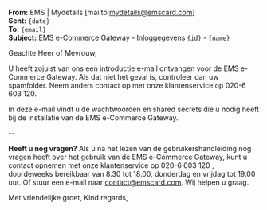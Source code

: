 **From:** EMS | Mydetails [mailto:mydetails@emscard.com]  
**Sent:** `{date}`  
**To:** `{email}`  
**Subject:** EMS e-Commerce Gateway - Inloggegevens `{id}` - `{name}`  
 
Geachte Heer of Mevrouw,
 
U heeft zojuist van ons een introductie e-mail ontvangen voor de EMS e-Commerce Gateway. Als dat niet het geval is, controleer dan uw spamfolder. Neem anders contact op met onze klantenservice op 020-6 603 120.
 
In deze e-mail vindt u de wachtwoorden en shared secrets die u nodig heeft bij de installatie van de EMS e-Commerce Gateway.

--

**Heeft u nog vragen?**
Als u na het lezen van de gebruikershandleiding nog vragen heeft over het gebruik van de EMS e-Commerce Gateway, kunt u contact opnemen met onze klantenservice op 020-6 603 120 , doordeweeks bereikbaar van 8.30 tot 18.00, donderdag en vrijdag tot 19.00 uur. Of stuur een e-mail naar contact@emscard.com. Wij helpen u graag.
 
Met vriendelijke groet,
Kind regards,
